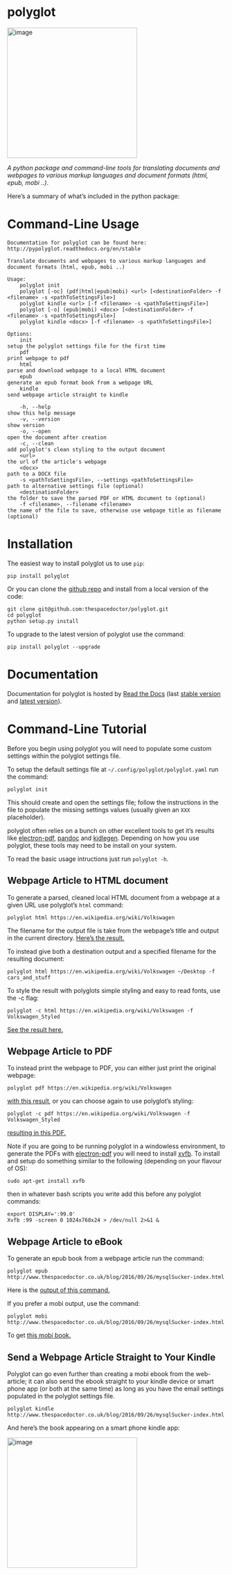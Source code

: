 polyglot
========

<img src="http://i.imgur.com/eifuDPP.png" alt="image" width="300" />

*A python package and command-line tools for translating documents and webpages to various markup languages and document formats (html, epub, mobi ..)*.

Here’s a summary of what’s included in the python package:

Command-Line Usage
======

``` sourceCode
Documentation for polyglot can be found here: http://pypolyglot.readthedocs.org/en/stable

Translate documents and webpages to various markup languages and document formats (html, epub, mobi ..)

Usage:
    polyglot init
    polyglot [-oc] (pdf|html|epub|mobi) <url> [<destinationFolder> -f <filename> -s <pathToSettingsFile>]
    polyglot kindle <url> [-f <filename> -s <pathToSettingsFile>]
    polyglot [-o] (epub|mobi) <docx> [<destinationFolder> -f <filename> -s <pathToSettingsFile>]
    polyglot kindle <docx> [-f <filename> -s <pathToSettingsFile>]

Options:
    init                                                            setup the polyglot settings file for the first time
    pdf                                                             print webpage to pdf
    html                                                            parse and download webpage to a local HTML document
    epub                                                            generate an epub format book from a webpage URL
    kindle                                                          send webpage article straight to kindle

    -h, --help                                                      show this help message
    -v, --version                                                   show version
    -o, --open                                                      open the document after creation
    -c, --clean                                                     add polyglot's clean styling to the output document
    <url>                                                           the url of the article's webpage
    <docx>                                                          path to a DOCX file
    -s <pathToSettingsFile>, --settings <pathToSettingsFile>        path to alternative settings file (optional)
    <destinationFolder>                                             the folder to save the parsed PDF or HTML document to (optional)
    -f <filename>, --filename <filename>                            the name of the file to save, otherwise use webpage title as filename (optional)
```

Installation
============

The easiest way to install polyglot us to use `pip`:

``` sourceCode
pip install polyglot
```

Or you can clone the [github repo](https://github.com/thespacedoctor/polyglot) and install from a local version of the code:

``` sourceCode
git clone git@github.com:thespacedoctor/polyglot.git
cd polyglot
python setup.py install
```

To upgrade to the latest version of polyglot use the command:

``` sourceCode
pip install polyglot --upgrade
```

Documentation
=============

Documentation for polyglot is hosted by [Read the Docs](http://pypolyglot.readthedocs.org/en/stable/) (last [stable version](http://pypolyglot.readthedocs.org/en/stable/) and [latest version](http://pypolyglot.readthedocs.org/en/latest/)).

Command-Line Tutorial
=====================

Before you begin using polyglot you will need to populate some custom settings within the polyglot settings file.

To setup the default settings file at `~/.config/polyglot/polyglot.yaml` run the command:

``` sourceCode
polyglot init
```

This should create and open the settings file; follow the instructions in the file to populate the missing settings values (usually given an `XXX` placeholder).

polyglot often relies on a bunch on other excellent tools to get it’s results like [electron-pdf](https://github.com/fraserxu/electron-pdf), [pandoc](http://pandoc.org) and [kidlegen](https://www.amazon.com/gp/feature.html?docId=1000765211). Depending on how you use polyglot, these tools may need to be install on your system.

To read the basic usage intructions just run `polyglot -h`.

Webpage Article to HTML document
--------------------------------

To generate a parsed, cleaned local HTML document from a webpage at a given URL use polyglot’s `html` command:

``` sourceCode
polyglot html https://en.wikipedia.org/wiki/Volkswagen
```

The filename for the output file is take from the webpage’s title and output in the current directory. [Here’s the result.](_static/examples/Volkswagen.html)

To instead give both a destination output and a specified filename for the resulting document:

``` sourceCode
polyglot html https://en.wikipedia.org/wiki/Volkswagen ~/Desktop -f cars_and_stuff
```

To style the result with polyglots simple styling and easy to read fonts, use the -c flag:

``` sourceCode
polyglot -c html https://en.wikipedia.org/wiki/Volkswagen -f Volkswagen_Styled
```

[See the result here.](_static/examples/Volkswagen_Styled.html)

Webpage Article to PDF
----------------------

To instead print the webpage to PDF, you can either just print the original webpage:

``` sourceCode
polyglot pdf https://en.wikipedia.org/wiki/Volkswagen
```

[with this result](_static/examples/Volkswagen.pdf), or you can choose again to use polyglot’s styling:

``` sourceCode
polyglot -c pdf https://en.wikipedia.org/wiki/Volkswagen -f Volkswagen_Styled
```

[resulting in this PDF.](_static/examples/Volkswagen_Styled.pdf)

Note if you are going to be running polyglot in a windowless environment, to generate the PDFs with [electron-pdf](%60https://github.com/fraserxu/electron-pdf%60) you will need to install [xvfb](https://www.x.org/archive/X11R7.6/doc/man/man1/Xvfb.1.xhtml). To install and setup do something similar to the following (depending on your flavour of OS):

``` sourceCode
sudo apt-get install xvfb
```

then in whatever bash scripts you write add this before any polyglot commands:

``` sourceCode
export DISPLAY=':99.0'
Xvfb :99 -screen 0 1024x768x24 > /dev/null 2>&1 &
```

Webpage Article to eBook
------------------------

To generate an epub book from a webpage article run the command:

``` sourceCode
polyglot epub http://www.thespacedoctor.co.uk/blog/2016/09/26/mysqlSucker-index.html 
```

Here is the [output of this command.](_static/examples/mysqlSucker.epub)

If you prefer a mobi output, use the command:

``` sourceCode
polyglot mobi http://www.thespacedoctor.co.uk/blog/2016/09/26/mysqlSucker-index.html 
```

To get [this mobi book.](_static/examples/mysqlSucker.mobi)

Send a Webpage Article Straight to Your Kindle
----------------------------------------------

Polyglot can go even further than creating a mobi ebook from the web-article; it can also send the ebook straight to your kindle device or smart phone app (or both at the same time) as long as you have the email settings populated in the polyglot settings file.

``` sourceCode
polyglot kindle http://www.thespacedoctor.co.uk/blog/2016/09/26/mysqlSucker-index.html 
```

And here’s the book appearing on a smart phone kindle app:

<img src="https://i.imgur.com/RQpvBZu.png" alt="image" width="300" />
